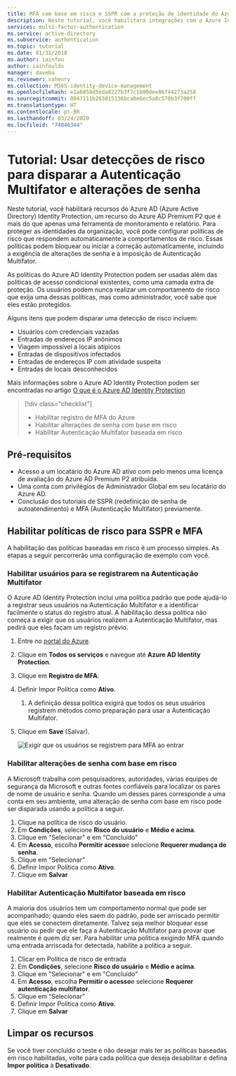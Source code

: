 ```yaml
---
title: MFA com base em risco e SSPR com a proteção de identidade do Azure Identity Protection
description: Neste tutorial, você habilitará integrações com o Azure Identity Protection para a Autenticação Multifator e redefinição de senha de autoatendimento a fim de reduzir o comportamento de risco.
services: multi-factor-authentication
ms.service: active-directory
ms.subservice: authentication
ms.topic: tutorial
ms.date: 01/31/2018
ms.author: iainfou
author: iainfoulds
manager: daveba
ms.reviewer: sahenry
ms.collection: M365-identity-device-management
ms.openlocfilehash: e1a6858d5eda8227b3f7c1b90dee86f44273a258
ms.sourcegitcommit: 0947111b263015136bca0e6ec5a8c570b3f700ff
ms.translationtype: HT
ms.contentlocale: pt-BR
ms.lasthandoff: 03/24/2020
ms.locfileid: "74846344"
---
```

# <a name="tutorial-use-risk-detections-to-trigger-multi-factor-authentication-and-password-changes"></a>Tutorial: Usar detecções de risco para disparar a Autenticação Multifator e alterações de senha

Neste tutorial, você habilitará recursos do Azure AD (Azure Active Directory) Identity Protection, um recurso do Azure AD Premium P2 que é mais do que apenas uma ferramenta de monitoramento e relatório. Para proteger as identidades da organização, você pode configurar políticas de risco que respondem automaticamente a comportamentos de risco. Essas políticas podem bloquear ou iniciar a correção automaticamente, incluindo a exigência de alterações de senha e a imposição de Autenticação Multifator.

As políticas do Azure AD Identity Protection podem ser usadas além das políticas de acesso condicional existentes, como uma camada extra de proteção. Os usuários podem nunca realizar um comportamento de risco que exija uma dessas políticas, mas como administrador, você sabe que eles estão protegidos.

Alguns itens que podem disparar uma detecção de risco incluem:

* Usuários com credenciais vazadas
* Entradas de endereços IP anônimos
* Viagem impossível a locais atípicos
* Entradas de dispositivos infectados
* Entradas de endereços IP com atividade suspeita
* Entradas de locais desconhecidos

Mais informações sobre o Azure AD Identity Protection podem ser encontradas no artigo [O que é o Azure AD Identity Protection](../active-directory-identityprotection.md)

> [!div class="checklist"]
> * Habilitar registro de MFA do Azure
> * Habilitar alterações de senha com base em risco
> * Habilitar Autenticação Multifator baseada em risco

## <a name="prerequisites"></a>Pré-requisitos

* Acesso a um locatário do Azure AD ativo com pelo menos uma licença de avaliação do Azure AD Premium P2 atribuída.
* Uma conta com privilégios de Administrador Global em seu locatário do Azure AD.
* Conclusão dos tutoriais de SSPR (redefinição de senha de autoatendimento) e MFA (Autenticação Multifator) previamente.

## <a name="enable-risk-based-policies-for-sspr-and-mfa"></a>Habilitar políticas de risco para SSPR e MFA

A habilitação das políticas baseadas em risco é um processo simples. As etapas a seguir percorrerão uma configuração de exemplo com você.

### <a name="enable-users-to-register-for-multi-factor-authentication"></a>Habilitar usuários para se registrarem na Autenticação Multifator

O Azure AD Identity Protection inclui uma política padrão que pode ajudá-lo a registrar seus usuários na Autenticação Multifator e a identificar facilmente o status do registro atual. A habilitação dessa política não começa a exigir que os usuários realizem a Autenticação Multifator, mas pedirá que eles façam um registro prévio.

1. Entre no [portal do Azure](https://portal.azure.com).
1. Clique em **Todos os serviços** e navegue até **Azure AD Identity Protection**.
1. Clique em **Registro de MFA**.
1. Definir Impor Política como **Ativo**.
   1. A definição dessa política exigirá que todos os seus usuários registrem métodos como preparação para usar a Autenticação Multifator.
1. Clique em **Save** (Salvar).

   ![Exigir que os usuários se registrem para MFA ao entrar](./media/tutorial-risk-based-sspr-mfa/risk-based-require-mfa-registration.png)

### <a name="enable-risk-based-password-changes"></a>Habilitar alterações de senha com base em risco

A Microsoft trabalha com pesquisadores, autoridades, várias equipes de segurança da Microsoft e outras fontes confiáveis para localizar os pares de nome de usuário e senha. Quando um desses pares corresponde a uma conta em seu ambiente, uma alteração de senha com base em risco pode ser disparada usando a política a seguir.

1. Clique na política de risco do usuário.
1. Em **Condições**, selecione **Risco do usuário** e **Médio e acima**.
1. Clique em "Selecionar" e em "Concluído"
1. Em **Acesso**, escolha **Permitir acesso**e selecione **Requerer mudança de senha**.
1. Clique em “Selecionar”
1. Definir Impor Política como **Ativo**.
1. Clique em **Salvar**

### <a name="enable-risk-based-multi-factor-authentication"></a>Habilitar Autenticação Multifator baseada em risco

A maioria dos usuários tem um comportamento normal que pode ser acompanhado; quando eles saem do padrão, pode ser arriscado permitir que eles se conectem diretamente. Talvez seja melhor bloquear esse usuário ou pedir que ele faça a Autenticação Multifator para provar que realmente é quem diz ser. Para habilitar uma política exigindo MFA quando uma entrada arriscada for detectada, habilite a política a seguir.

1. Clicar em Política de risco de entrada
1. Em **Condições**, selecione **Risco do usuário** e **Médio e acima**.
1. Clique em "Selecionar" e em "Concluído"
1. Em **Acesso**, escolha **Permitir o acesso**e selecione **Requerer autenticação multifator**.
1. Clique em “Selecionar”
1. Definir Impor Política como **Ativo**.
1. Clique em **Salvar**

## <a name="clean-up-resources"></a>Limpar os recursos

Se você tiver concluído o teste e não desejar mais ter as políticas baseadas em risco habilitadas, volte para cada política que deseja desabilitar e defina **Impor política** à **Desativado**.
